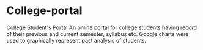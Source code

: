 # College-portal
College Student's Portal 
An online portal for college students having record of their previous and current
semester, syllabus etc. Google charts were used to graphically represent past
analysis of students.
